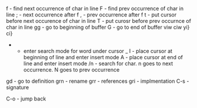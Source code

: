 f - find next occurrence of char in line
F - find prev occurrence of char in line
; - next occurrence after f
, - prev occurrence after f
t - put cursor before next occurence of char in line
T - put curosr before prev occurnce of char in line
gg -  go to beginning of buffer
G - go to end of buffer
viw
ciw
yi}
ci}

* - enter search mode for word under cursor
_
I - place cursor at beginning of line and enter insert mode
A - place cursor at end of line and enter insert mode
/n - search for char. n goes to next occurrence. N goes to prev occurrence


gd - go to definition
grn - rename
grr - references
gri - implmentation
C-s - signature

C-o - jump back
